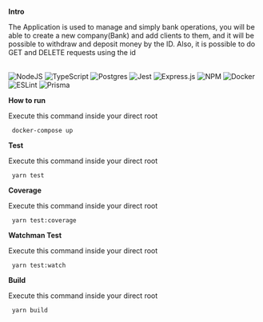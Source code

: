 **Intro**

<a> The Application is used to manage and simply bank operations, you will be able to create a new company(Bank) and add clients to them, and it will be possible to withdraw and deposit money by the ID. Also, it is possible to do GET and DELETE requests using the id </a>
<br>
<br>

![NodeJS](https://img.shields.io/badge/node.js-6DA55F?style=for-the-badge&logo=node.js&logoColor=white)
![TypeScript](https://img.shields.io/badge/typescript-%23007ACC.svg?style=for-the-badge&logo=typescript&logoColor=white)
![Postgres](https://img.shields.io/badge/PostgreSQL-316192?style=for-the-badge&logo=postgresql&logoColor=white)
![Jest](https://img.shields.io/badge/-jest-%23C21325?style=for-the-badge&logo=jest&logoColor=white)
![Express.js](https://img.shields.io/badge/express.js-%23404d59.svg?style=for-the-badge&logo=express&logoColor=%2361DAFB)
![NPM](https://img.shields.io/badge/NPM-%23000000.svg?style=for-the-badge&logo=npm&logoColor=white)
![Docker](https://img.shields.io/badge/docker-%230db7ed.svg?style=for-the-badge&logo=docker&logoColor=white)
![ESLint](https://img.shields.io/badge/ESLint-4B3263?style=for-the-badge&logo=eslint&logoColor=white)
![Prisma](https://img.shields.io/badge/Prisma-3982CE?style=for-the-badge&logo=Prisma&logoColor=white)

**How to run**


Execute this command inside your direct root
   

     docker-compose up


**Test**


Execute this command inside your direct root
   

     yarn test



**Coverage**


Execute this command inside your direct root
   

     yarn test:coverage

     
**Watchman Test**


Execute this command inside your direct root
   

     yarn test:watch

**Build**


Execute this command inside your direct root
   

     yarn build
